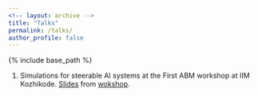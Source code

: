 ```yaml
---
<!-- layout: archive -->
title: "Talks"
permalink: /talks/
author_profile: false
---
```


{% include base_path %}

1. Simulations for steerable AI systems at the First ABM workshop at IIM Kozhikode. [Slides](https://shorturl.at/toIYG) from [wokshop](https://iimk.ac.in/apps/ABMWorkshop25/).
